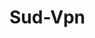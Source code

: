 # Sud-Vpn







































































































































































































